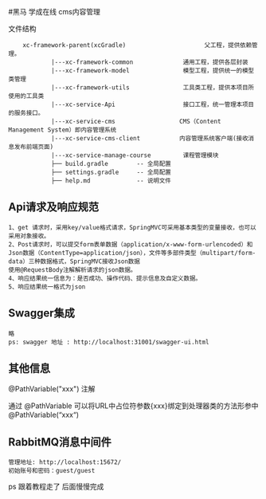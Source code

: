  #黑马 学成在线 cms内容管理

  文件结构
  
        xc-framework-parent(xcGradle)                      父工程，提供依赖管理。
                |---xc-framework-common              通用工程，提供各层封装
                |---xc-framework-model               模型工程，提供统一的模型类管理
                |---xc-framework-utils               工具类工程，提供本项目所使用的工具类  
                |---xc-service-Api                   接口工程，统一管理本项目的服务接口。
                |---xc-service-cms                  CMS（Content Management System）即内容管理系统
                |---xc-service-cms-client           内容管理系统客户端(接收消息发布前端页面)
                |---xc-service-manage-course         课程管理模块
                ├── build.gradle        -- 全局配置
                ├── settings.gradle     -- 全局配置
                ├── help.md             -- 说明文件      
 ## Api请求及响应规范
    1、get 请求时，采用key/value格式请求，SpringMVC可采用基本类型的变量接收，也可以采用对象接收。
    2、Post请求时，可以提交form表单数据（application/x-www-form-urlencoded）和Json数据（ContentType=application/json），文件等多部件类型（multipart/form-data）三种数据格式，SpringMVC接收Json数据
    使用@RequestBody注解解析请求的json数据。
    4、响应结果统一信息为：是否成功、操作代码、提示信息及自定义数据。
    5、响应结果统一格式为json

## Swagger集成
    略
    ps: swagger 地址 : http://localhost:31001/swagger-ui.html
    
## 其他信息
@PathVariable("xxx") 注解

通过 @PathVariable 可以将URL中占位符参数{xxx}绑定到处理器类的方法形参中@PathVariable(“xxx“) 

## RabbitMQ消息中间件
    管理地址: http://localhost:15672/   
    初始账号和密码：guest/guest
    
 ps 跟着教程走了 后面慢慢完成
